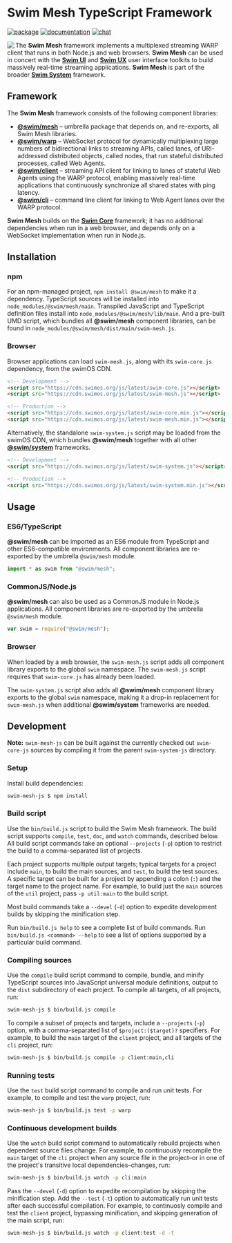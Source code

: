 # Swim Mesh TypeScript Framework

[![package](https://img.shields.io/npm/v/@swim/mesh.svg)](https://www.npmjs.com/package/@swim/mesh)
[![documentation](https://img.shields.io/badge/doc-TypeDoc-blue.svg)](https://docs.swimos.org/js/latest/modules/_swim_mesh.html)
[![chat](https://img.shields.io/badge/chat-Gitter-green.svg)](https://gitter.im/swimos/community)

<a href="https://www.swimos.org"><img src="https://docs.swimos.org/readme/marlin-blue.svg" align="left"></a>

The **Swim Mesh** framework implements a multiplexed streaming WARP client that
runs in both Node.js and web browsers.  **Swim Mesh** can be used in concert
with the [**Swim UI**](https://github.com/swimos/swim/tree/master/swim-system-js/swim-ui-js)
and [**Swim UX**](https://github.com/swimos/swim/tree/master/swim-system-js/swim-ux-js)
user interface toolkits to build massively real-time streaming applications.
**Swim Mesh** is part of the broader
[**Swim System**](https://github.com/swimos/swim/tree/master/swim-system-js/@swim/system) framework.

## Framework

The **Swim Mesh** framework consists of the following component libraries:

- [**@swim/mesh**](@swim/mesh) –
  umbrella package that depends on, and re-exports, all Swim Mesh libraries.
- [**@swim/warp**](@swim/warp) –
  WebSocket protocol for dynamically multiplexing large numbers of bidirectional
  links to streaming APIs, called lanes, of URI-addressed distributed objects,
  called nodes, that run stateful distributed processes, called Web Agents.
- [**@swim/client**](@swim/client) –
  streaming API client for linking to lanes of stateful Web Agents using the
  WARP protocol, enabling massively real-time applications that continuously
  synchronize all shared states with ping latency.
- [**@swim/cli**](@swim/cli) –
  command line client for linking to Web Agent lanes over the WARP protocol.

**Swim Mesh** builds on the [**Swim Core**](https://github.com/swimos/swim/tree/master/swim-system-js/swim-core-js)
framework; it has no additional dependencies when run in a web browser, and
depends only on a WebSocket implementation when run in Node.js.

## Installation

### npm

For an npm-managed project, `npm install @swim/mesh` to make it a dependency.
TypeScript sources will be installed into `node_modules/@swim/mesh/main`.
Transpiled JavaScript and TypeScript definition files install into
`node_modules/@swim/mesh/lib/main`.  And a pre-built UMD script, which
bundles all **@swim/mesh** component libraries, can be found in
`node_modules/@swim/mesh/dist/main/swim-mesh.js`.

### Browser

Browser applications can load `swim-mesh.js`, along with its `swim-core.js`
dependency, from the swimOS CDN.

```html
<!-- Development -->
<script src="https://cdn.swimos.org/js/latest/swim-core.js"></script>
<script src="https://cdn.swimos.org/js/latest/swim-mesh.js"></script>

<!-- Production -->
<script src="https://cdn.swimos.org/js/latest/swim-core.min.js"></script>
<script src="https://cdn.swimos.org/js/latest/swim-mesh.min.js"></script>
```

Alternatively, the standalone `swim-system.js` script may be loaded
from the swimOS CDN, which bundles **@swim/mesh** together with all other
[**@swim/system**](https://github.com/swimos/swim/tree/master/swim-system-js/@swim/system)
frameworks.

```html
<!-- Development -->
<script src="https://cdn.swimos.org/js/latest/swim-system.js"></script>

<!-- Production -->
<script src="https://cdn.swimos.org/js/latest/swim-system.min.js"></script>
```

## Usage

### ES6/TypeScript

**@swim/mesh** can be imported as an ES6 module from TypeScript and other
ES6-compatible environments.  All component libraries are re-exported by
the umbrella `@swim/mesh` module.

```typescript
import * as swim from "@swim/mesh";
```

### CommonJS/Node.js

**@swim/mesh** can also be used as a CommonJS module in Node.js applications.
All component libraries are re-exported by the umbrella `@swim/mesh` module.

```javascript
var swim = require("@swim/mesh");
```

### Browser

When loaded by a web browser, the `swim-mesh.js` script adds all component
library exports to the global `swim` namespace.  The `swim-mesh.js` script
requires that `swim-core.js` has already been loaded.

The `swim-system.js` script also adds all **@swim/mesh** component library
exports to the global `swim` namespace, making it a drop-in replacement
for `swim-mesh.js` when additional **@swim/system** frameworks are needed.

## Development

**Note:**
`swim-mesh-js` can be built against the currently checked out `swim-core-js`
sources by compiling it from the parent `swim-system-js` directory.

### Setup

Install build dependencies:

```sh
swim-mesh-js $ npm install
```

### Build script

Use the `bin/build.js` script to build the Swim Mesh framework.  The build
script supports `compile`, `test`, `doc`, and `watch` commands, described
below.  All build script commands take an optional `--projects` (`-p`) option
to restrict the build to a comma-separated list of projects.

Each project supports multiple output targets; typical targets for a project
include `main`, to build the main sources, and `test`, to build the test
sources.  A specific target can be built for a project by appending a colon
(`:`) and the target name to the project name.  For example, to build just the
`main` sources of the `util` project, pass `-p util:main` to the build script.

Most build commands take a `--devel` (`-d`) option to expedite development
builds by skipping the minification step.

Run `bin/build.js help` to see a complete list of build commands.  Run
`bin/build.js <command> --help` to see a list of options supported by a
particular build command.

### Compiling sources

Use the `compile` build script command to compile, bundle, and minify
TypeScript sources into JavaScript universal module definitions, output
to the `dist` subdirectory of each project.  To compile all targets,
of all projects, run:

```sh
swim-mesh-js $ bin/build.js compile
```

To compile a subset of projects and targets, include a `--projects` (`-p`)
option, with a comma-separated list of `$project:($target)?` specifiers.
For example, to build the `main` target of the `client` project, and all
targets of the `cli` project, run:

```sh
swim-mesh-js $ bin/build.js compile -p client:main,cli
```

### Running tests

Use the `test` build script command to compile and run unit tests.
For example, to compile and test the `warp` project, run:

```sh
swim-mesh-js $ bin/build.js test -p warp
```

### Continuous development builds

Use the `watch` build script command to automatically rebuild projects when
dependent source files change.  For example, to continuously recompile the
`main` target of the `cli` project when any source file in the project–or
in one of the project's transitive local dependencies–changes, run:

```sh
swim-mesh-js $ bin/build.js watch -p cli:main
```

Pass the `--devel` (`-d`) option to expedite recompilation by skipping the
minification step.  Add the `--test` (`-t`) option to automatically run unit
tests after each successful compilation.  For example, to continuosly compile
and test the `client` project, bypassing minification, and skipping generation
of the main script, run:

```sh
swim-mesh-js $ bin/build.js watch -p client:test -d -t
```
